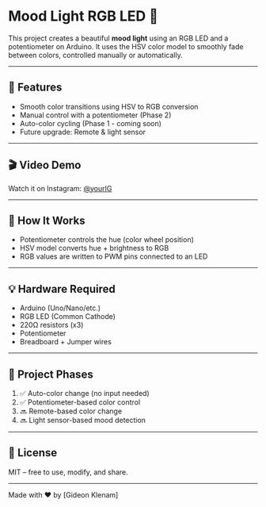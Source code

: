 # Mood Light RGB LED 🌈

This project creates a beautiful **mood light** using an RGB LED and a potentiometer on Arduino. It uses the HSV color model to smoothly fade between colors, controlled manually or automatically.

---

## 🔧 Features
- Smooth color transitions using HSV to RGB conversion
- Manual control with a potentiometer (Phase 2)
- Auto-color cycling (Phase 1 - coming soon)
- Future upgrade: Remote & light sensor

---

## 🎬 Video Demo
Watch it on Instagram: [@yourIG](https://instagram.com/yourusername)

---

## 🧠 How It Works
- Potentiometer controls the hue (color wheel position)
- HSV model converts hue + brightness to RGB
- RGB values are written to PWM pins connected to an LED

---

## 💡 Hardware Required
- Arduino (Uno/Nano/etc.)
- RGB LED (Common Cathode)
- 220Ω resistors (x3)
- Potentiometer
- Breadboard + Jumper wires

---

## 📂 Project Phases
1. ✅ Auto-color change (no input needed)
2. ✅ Potentiometer-based color control
3. 🔜 Remote-based color change
4. 🔜 Light sensor-based mood detection

---

## 📎 License
MIT – free to use, modify, and share.

---

Made with ❤️ by [Gideon Klenam]

